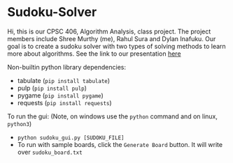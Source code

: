 # Sudoku-Solver
Hi, this is our CPSC 406, Algorithm Analysis, class project. The project members include Shree Murthy (me), Rahul Sura and Dylan Inafuku. Our goal is to create a sudoku solver with two types of solving methods to learn more about algorithms. See the link to our presentation [here](https://docs.google.com/presentation/d/1JnC8Kd4kijPLFjV1sCchN6WeVRiDiY6CYxrkNO_E51w/edit#slide=id.g24023e6062c_1_33267)

Non-builtin python library dependencies:
- tabulate (`pip install tabulate`)
- pulp (`pip install pulp`)
- pygame (`pip install pygame`)
- requests (`pip install requests`)

To run the gui:
(Note, on windows use the `python` command and on linux, `python3`)
- `python sudoku_gui.py [SUDOKU_FILE]`
- To run with sample boards, click the `Generate Board` button. It will write over `sudoku_board.txt`